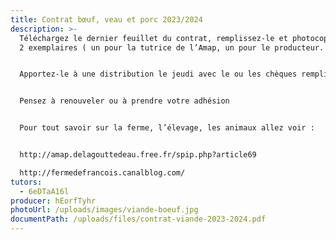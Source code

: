 ```yaml
---
title: Contrat bœuf, veau et porc 2023/2024
description: >-
  Téléchargez le dernier feuillet du contrat, remplissez-le et photocopiez-le en
  2 exemplaires ( un pour la tutrice de l’Amap, un pour le producteur. )


  Apportez-le à une distribution le jeudi avec le ou les chèques remplis à l’ordre du producteur ou envoyez le tout à la tutrice dont le nom paraît en bas du contrat.


  Pensez à renouveler ou à prendre votre adhésion


  Pour tout savoir sur la ferme, l’élevage, les animaux allez voir :


  http://amap.delagouttedeau.free.fr/spip.php?article69

  http://fermedefrancois.canalblog.com/
tutors:
  - 6eDTaA16l
producer: hEorfTyhr
photoUrl: /uploads/images/viande-boeuf.jpg
documentPath: /uploads/files/contrat-viande-2023-2024.pdf
---
```

